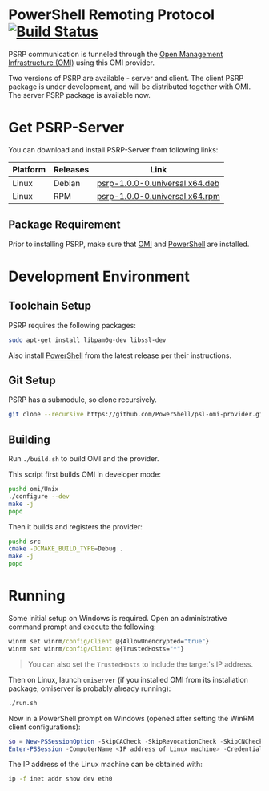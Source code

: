PowerShell Remoting Protocol [![Build Status](https://travis-ci.com/PowerShell/psl-omi-provider.svg?token=31YifM4jfyVpBmEGitCm&branch=master)](https://travis-ci.com/PowerShell/psl-omi-provider)
============================

PSRP communication is tunneled through the [Open Management
Infrastructure (OMI)][OMI] using this OMI provider.

[OMI]: https://github.com/Microsoft/omi

Two versions of PSRP are available - server and client.  The client PSRP package is under development, and will be distributed together with OMI. The server PSRP package is available now.

Get PSRP-Server
===============

You can download and install PSRP-Server from following links:

| Platform     | Releases           | Link                             |
|--------------|--------------------|----------------------------------|
| Linux        | Debian             | [psrp-1.0.0-0.universal.x64.deb] |
| Linux        | RPM                | [psrp-1.0.0-0.universal.x64.rpm] |

[psrp-1.0.0-0.universal.x64.deb]: https://github.com/PowerShell/psl-omi-provider/releases/download/v.1.0/psrp-1.0.0-0.universal.x64.deb
[psrp-1.0.0-0.universal.x64.rpm]: https://github.com/PowerShell/psl-omi-provider/releases/download/v.1.0/psrp-1.0.0-0.universal.x64.rpm

Package Requirement
-------------------

Prior to installing PSRP, make sure that [OMI][] and [PowerShell][] are installed.

Development Environment
=======================

Toolchain Setup
---------------

PSRP requires the following packages:

```sh
sudo apt-get install libpam0g-dev libssl-dev
```

Also install [PowerShell][] from the latest release per their instructions.

[PowerShell]: https://github.com/PowerShell/PowerShell

Git Setup
---------

PSRP has a submodule, so clone recursively.

```sh
git clone --recursive https://github.com/PowerShell/psl-omi-provider.git
```

Building
--------

Run `./build.sh` to build OMI and the provider.

This script first builds OMI in developer mode:

```sh
pushd omi/Unix
./configure --dev
make -j
popd
```

Then it builds and registers the provider:

```sh
pushd src
cmake -DCMAKE_BUILD_TYPE=Debug .
make -j
popd
```

Running
=======

Some initial setup on Windows is required. Open an administrative command
prompt and execute the following:

```cmd
winrm set winrm/config/Client @{AllowUnencrypted="true"}
winrm set winrm/config/Client @{TrustedHosts="*"}
```

> You can also set the `TrustedHosts` to include the target's IP address.

Then on Linux, launch `omiserver` (if you installed OMI from its installation package, omiserver
is probably already running):

```sh
./run.sh
```

Now in a PowerShell prompt on Windows (opened after setting the WinRM client
configurations):

```powershell
$o = New-PSSessionOption -SkipCACheck -SkipRevocationCheck -SkipCNCheck
Enter-PSSession -ComputerName <IP address of Linux machine> -Credential $cred -Authentication basic -UseSSL -SessionOption $o
```

The IP address of the Linux machine can be obtained with:

```sh
ip -f inet addr show dev eth0
```
